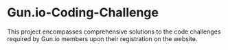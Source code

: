 # Gun.io-Coding-Challenge
This project encompasses comprehensive solutions to the code challenges required by Gun.io members upon their registration on the website.
